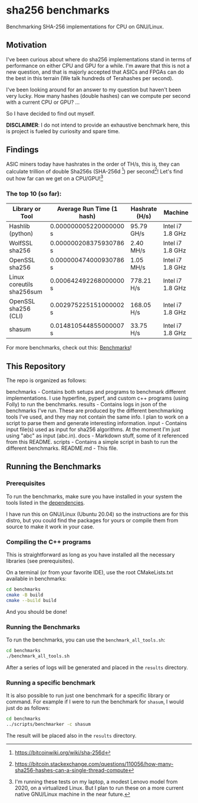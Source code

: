 # sha256 benchmarks

Benchmarking SHA-256 implementations for CPU on GNU/Linux.

## Motivation

I've been curious about where do sha256 implementations stand in terms of
performance on either CPU and GPU for a while. I'm aware that this is not a new
question, and that is majorly accepted that ASICs and FPGAs can do the best in 
this terrain (We talk hundreds of Terahashes per second).

I've been looking around for an answer to my question but haven't been very
lucky. How many hashes (double hashes) can we compute per second with a current
CPU or GPU?  ...

So I have decided to find out myself. 

**DISCLAIMER**: I do not intend to provide an exhaustive benchmark here, this is
project is fueled by curiosity and spare time.


## Findings

ASIC miners today have hashrates in the order of TH/s, this is, they can calculate
trillion of double Sha256s (SHA-256d [^sha256-d]) per second[^btc-lingo]! 
Let's find out how far can we get on a CPU/GPU![^machine]

### The top 10 (so far):

| Library or Tool                 | Average Run Time (1 hash) | Hashrate (H/s) | Machine          |
|---------------------------------|---------------------------|----------------|------------------|
| Hashlib (python)                | 0.000000005220000000 s    | 95.79  GH/s    | Intel i7 1.8 GHz |
| WolfSSL sha256                  | 0.000000208375930786 s    | 2.40   MH/s    | Intel i7 1.8 GHz |
| OpenSSL sha256                  | 0.000000474000930786 s    | 1.05   MH/s    | Intel i7 1.8 GHz |
| Linux coreutils sha256sum       | 0.000642492268000000 s    | 778.21  H/s    | Intel i7 1.8 GHz |
| OpenSSL sha256 (CLI)            | 0.002975225151000002 s    | 168.05  H/s    | Intel i7 1.8 GHz |
| shasum                          | 0.014810544855000007 s    | 33.75   H/s    | Intel i7 1.8 GHz |



For more benchmarks, check out this: [Benchmarks](docs/Benchmarks.md)!

## This Repository

The repo is organized as follows:

benchmarks  - Contains both setups and programs to benchmark different implementations. I use hyperfine, 
              pyperf, and custom c++ programs (using Folly) to run the benchmarks.
results     - Contains logs in json of the benchmarks I've run. These are produced by the different benchmarking
              tools I've used, and they may not contain the same info. I plan to work on a script to parse them
              and generate interesting information.
input       - Contains input file(s) used as input for sha256 algorithms. 
              At the moment I'm just using "abc" as input (abc.in).
docs        - Markdown stuff, some of it referenced from this README.
scripts     - Contains a simple script in bash to run the different benchmarks.
README.md   - This file.

## Running the Benchmarks

### Prerequisites
To run the benchmarks, make sure you have installed in your system the tools listed in the 
[dependencies](docs/Dependencies.md).  

I have run this on GNU/Linux (Ubuntu 20.04) so the instructions are for this 
distro, but you could find the packages for yours or compile them from source to make it work in your case.

### Compiling the C++ programs
This is straightforward as long as you have installed all the necessary libraries (see prerequisites).

On a terminal (or from your favorite IDE), use the root CMakeLists.txt available in benchmarks:
```bash
cd benchmarks
cmake -B build
cmake --build build
```

And you should be done!

### Running the Benchmarks
To run the benchmarks, you can use the `benchmark_all_tools.sh`:

```bash
cd benchmarks
./benchmark_all_tools.sh
```

After a series of logs will be generated and placed in the `results` directory.

### Running a specific benchmark
It is also possible to run just one benchmark for a specific library or command.
For example if I were to run the benchmark for `shasum`, I would just do as follows:

```bash
cd benchmarks
../scripts/benchmarker -c shasum
```

The result will be placed also in the `results` directory.



[^machine]: I'm running these tests on my laptop, a modest Lenovo model from 2020, on a virtualized Linux. 
            But I plan to run these on a more current native GNU/Linux machine in the near future.

[^sha256-d]: https://bitcoinwiki.org/wiki/sha-256d

[^btc-lingo]: https://bitcoin.stackexchange.com/questions/110056/how-many-sha256-hashes-can-a-single-thread-compute
